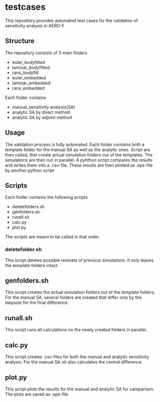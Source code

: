 # testcases

This repository provides automated test cases for the validation of sensitivity analysis in AERO-F

## Structure
The repository consists of 3 main folders
 * euler_bodyfitted
 * laminar_bodyfitted
 * rans_bodyfitt
 * euler_embedded
 * laminar_embedded
 * rans_embedded
 
Each folder contains
 * manual_sensitivity analysis(SA)
 * analytic SA by direct method
 * analytic SA by adjoint method
 
## Usage
The validation process is fully automated.
Each folder contains both a template folder for the manual SA as well as the analytic ones.
Script are then called, that create actual simulation folders out of the templates. The simulations are then run in parallel.
A pyhthon script compares the results and writes them into a .csv-file. These results are then plotted as .eps-file by another python script

## Scripts
Each folder contains the following scripts
 * deletefolders.sh
 * genfolders.sh
 * runall.sh
 * calc.py
 * plot.py
 
The scripts are meant to be called in that order.

### deletefolder.sh
This script deletes possible remnats of previous simulations. It only leaves the template folders intact.

## genfolders.sh
This script creates the actual simulation folders out of the template folders.
For the manual SA, several folders are created that differ only by the stepsize for the final difference.


## runall.sh
This script runs all calculations on the newly created folders in parallel.

## calc.py
This script creates .csv-files for both the manual and analytic sensitivity analysis. For the manual SA oit also calculates the central difference.

## plot.py
This script plots the results for the manual and analytic SA for camparison. The plots are saved as .eps-file.
